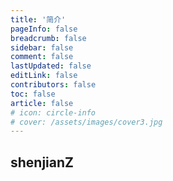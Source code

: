 ```yaml
---
title: '简介'
pageInfo: false
breadcrumb: false 
sidebar: false
comment: false
lastUpdated: false
editLink: false
contributors: false
toc: false
article: false
# icon: circle-info
# cover: /assets/images/cover3.jpg
---
```


## shenjianZ
